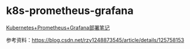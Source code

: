 # k8s-prometheus-grafana

[Kubernetes+Prometheus+Grafana部署笔记](http://blog.51cto.com/blogger/publish/2160569)

参考资料：https://blog.csdn.net/rzy1248873545/article/details/125758153